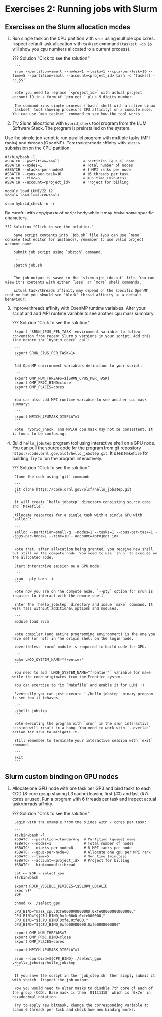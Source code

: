 # Exercises 2: Running jobs with Slurm

## Exercises on the Slurm allocation modes

1. Run single task on the CPU partition with `srun` using multiple cpu cores. Inspect default task allocation with `taskset` command (`taskset -cp $$` will show you cpu numbers allocated to a current process). 

	??? Solution "Click to see the solution."
		
		```
		srun --partition=small --nodes=1 --tasks=1 --cpus-per-task=16 --time=5 --partition=small --account=<project_id> bash -c 'taskset -cp $$' 
		```
		
		Note you need to replace `<project_id>` with actual project account ID in a form of `project_` plus 9 digits number.
		
		The command runs single process (`bash` shell with a native Linux `taskset` tool showing process's CPU affinity) on a compute node. You can use `man taskset` command to see how the tool works.

2. Try Slurm allocations with `hybrid_check` tool program from the LUMI Software Stack. The program is preinstalled on the system. 

Use the simple job script to run parallel program with multiple tasks (MPI ranks) and threads (OpenMP). Test task/threads affinity with `sbatch` submission on the CPU partition.

```
#!/bin/bash -l
#SBATCH --partition=small           # Partition (queue) name
#SBATCH --nodes=1                   # Total number of nodes
#SBATCH --ntasks-per-node=8         # 8 MPI ranks per node
#SBATCH --cpus-per-task=16          # 16 threads per task
#SBATCH --time=5                    # Run time (minutes)
#SBATCH --account=<project_id>      # Project for billing

module load LUMI/22.12
module load lumi-CPEtools

srun hybrid_check -n -r
``` 

Be careful with copy/paste of script body while it may brake some specific characters.

	??? Solution "Click to see the solution."
		
		Save script contents into `job.sh` file (you can use `nano` console text editor for instance), remember to use valid project account name.
		
		Submit job script using `sbatch` command. 
		
		```
		sbatch job.sh
		```
		
		The job output is saved in the `slurm-<job_id>.out` file. You can view it's contents with either `less` or `more` shell commands.
		
		Actual task/threads affinity may depend on the specific OpenMP runtime but you should see "block" thread affinity as a default behaviour.

3. Improve threads affinity with OpenMP runtime variables. Alter your script and add MPI runtime variable to see another cpu mask summary. 

	??? Solution "Click to see the solution."
		
		Export `SRUN_CPUS_PER_TASK` environment variable to follow convention from recent Slurm's versions in your script. Add this line before the `hybrid_check` call:
		
		```
		export SRUN_CPUS_PER_TASK=16 
		```
		
		Add OpenMP environment variables definition to your script:
		
		```
		export OMP_NUM_THREADS=${SRUN_CPUS_PER_TASK}
		export OMP_PROC_BIND=close
		export OMP_PLACES=cores
		```
		
		You can also add MPI runtime variable to see another cpu mask summary:
		
		```
		export MPICH_CPUMASK_DISPLAY=1
		```
		
		Note `hybrid_check` and MPICH cpu mask may not be consistent. It is found to be confusing.

4. Build `hello_jobstep` program tool using interactive shell on a GPU node. You can pull the source code for the program from git repository `https://code.ornl.gov/olcf/hello_jobstep.git`. It uses `Makefile` for building. Try to run the program interactively. 

	??? Solution "Click to see the solution."
		
		Clone the code using `git` command:
		
		```
		git clone https://code.ornl.gov/olcf/hello_jobstep.git
		```
		
		It will create `hello_jobstep` directory consisting source code and `Makefile`.
		
		Allocate resources for a single task with a single GPU with `salloc`:
		
		```
		salloc --partition=small-g --nodes=1 --tasks=1 --cpus-per-task=1 --gpus-per-node=1 --time=10 --account=<project_id>
		```
		
		Note that, after allocation being granted, you receive new shell but still on the compute node. You need to use `srun` to execute on the allocated node. 
		
		Start interactive session on a GPU node:
		
		```
		srun --pty bash -i
		```
		
		Note now you are on the compute node. `--pty` option for srun is required to interact with the remote shell.
		
		Enter the `hello_jobstep` directory and issue `make` command. It will fail without additional options and modules.
		
		```
		module load rocm
		```
		
		Note compiler (and entire programming environment) is the one you have set (or not) in the origin shell on the login node.  
		
		Nevertheless `rocm` module is required to build code for GPU.
		
		```
		make LMOD_SYSTEM_NAME="frontier"
		```
		
		You need to add `LMOD_SYSTEM_NAME="frontier"` variable for make while the code originates from the Frontier system.
		
		You can exercise to fix `Makefile` and enable it for LUMI :)
		
		Eventually you can just execute `./hello_jobstep` binary program to see how it behaves:
		
		```
		./hello_jobstep
		```
		
		Note executing the program with `srun` in the srun interactive session will result in a hang. You need to work with `--overlap` option for srun to mitigate it.
		
		Still remember to terminate your interactive session with `exit` command.
		
		```
		exit
		``` 

## Slurm custom binding on GPU nodes

1. Allocate one GPU node with one task per GPU and bind tasks to each CCD (8-core group sharing L3 cache) leaving first (#0) and last (#7) cores unused. Run a program with 6 threads per task and inspect actual task/threads affinity.

	??? Solution "Click to see the solution."
		
		Begin with the example from the slides with 7 cores per task:
		
		```
		#!/bin/bash -l
		#SBATCH --partition=standard-g  # Partition (queue) name
		#SBATCH --nodes=1               # Total number of nodes
		#SBATCH --ntasks-per-node=8     # 8 MPI ranks per node
		#SBATCH --gpus-per-node=8       # Allocate one gpu per MPI rank
		#SBATCH --time=5                # Run time (minutes)
		#SBATCH --account=<project_id>  # Project for billing
		#SBATCH --hint=nomultithread
		
		cat << EOF > select_gpu
		#!/bin/bash
		
		export ROCR_VISIBLE_DEVICES=\$SLURM_LOCALID
		exec \$*
		EOF
		
		chmod +x ./select_gpu
		
		CPU_BIND="mask_cpu:0xfe000000000000,0xfe00000000000000,"
		CPU_BIND="${CPU_BIND}0xfe0000,0xfe000000,"
		CPU_BIND="${CPU_BIND}0xfe,0xfe00,"
		CPU_BIND="${CPU_BIND}0xfe00000000,0xfe0000000000"
		
		export OMP_NUM_THREADS=7
		export OMP_PROC_BIND=close
		export OMP_PLACES=cores
		
		export MPICH_CPUMASK_DISPLAY=1
		
		srun --cpu-bind=${CPU_BIND} ./select_gpu ./hello_jobstep/hello_jobstep
		```
		
		If you save the script in the `job_step.sh` then simply submit it with sbatch. Inspect the job output.
		
		Now you would need to alter masks to disable 7th core of each of the group (CCD). Base mask is then `01111110` which is `0x7e` in hexadecimal notation.
		
		Try to apply new bitmask, change the corresponding variable to spawn 6 threads per task and check how new binding works.

